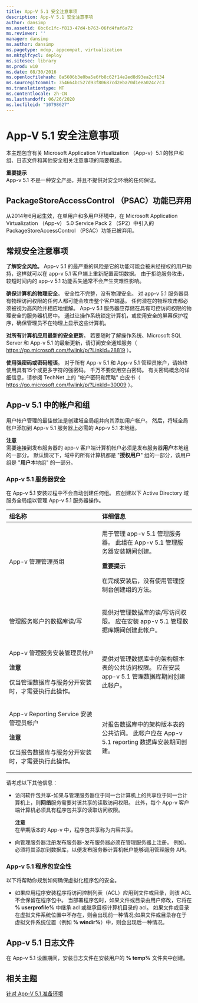 ```yaml
---
title: App-V 5.1 安全注意事项
description: App-V 5.1 安全注意事项
author: dansimp
ms.assetid: 6bc6c1fc-f813-47d4-b763-06fd4faf6a72
ms.reviewer: ''
manager: dansimp
ms.author: dansimp
ms.pagetype: mdop, appcompat, virtualization
ms.mktglfcycl: deploy
ms.sitesec: library
ms.prod: w10
ms.date: 08/30/2016
ms.openlocfilehash: 8a5606b3e0ba5e6fb8c62f14e2ed8d93ea2cf134
ms.sourcegitcommit: 354664bc527d93f80687cd2eba70d1eea024c7c3
ms.translationtype: MT
ms.contentlocale: zh-CN
ms.lasthandoff: 06/26/2020
ms.locfileid: "10798627"
---
```

# App-V 5.1 安全注意事项


本主题包含有关 Microsoft Application Virtualization （App-v）5.1 的帐户和组、日志文件和其他安全相关注意事项的简要概述。

**重要提示**  
App-v 5.1 不是一种安全产品，并且不提供对安全环境的任何保证。



## PackageStoreAccessControl （PSAC）功能已弃用


从2014年6月起生效，在单用户和多用户环境中，在 Microsoft Application Virtualization （App-v） 5.0 Service Pack 2 （SP2）中引入的 PackageStoreAccessControl （PSAC）功能已被弃用。

## 常规安全注意事项


**了解安全风险。** App-v 5.1 的最严重的风险是它的功能可能会被未经授权的用户劫持，这样就可以在 app-v 5.1 客户端上重新配置密钥数据。 由于拒绝服务攻击，较短时间内的 app-v 5.1 功能丢失通常不会产生灾难性影响。

**确保计算机的物理安全**。 安全性不完整，没有物理安全。 对 app-v 5.1 服务器具有物理访问权限的任何人都可能会攻击整个客户端基。 任何潜在的物理攻击都必须被视为高风险并相应地缓解。 App-v 5.1 服务器应存储在具有可控访问权限的物理安全的服务器机房中。 通过让操作系统锁定计算机，或使用安全的屏幕保护程序，确保管理员不在物理上显示这些计算机。

**对所有计算机应用最新的安全更新**。 若要随时了解操作系统、Microsoft SQL Server 和 App-v 5.1 的最新更新，请订阅安全通知服务（ <https://go.microsoft.com/fwlink/p/?LinkId=28819> ）。

**使用强密码或密码短语**。 对于所有 App-v 5.1 和 App-v 5.1 管理员帐户，请始终使用具有15个或更多字符的强密码。 千万不要使用空白密码。 有关密码概念的详细信息，请参阅 TechNet 上的 "帐户密码和策略" 白皮书（ <https://go.microsoft.com/fwlink/p/?LinkId=30009> ）。

## App-v 5.1 中的帐户和组


用户帐户管理的最佳做法是创建域全局组并向其添加用户帐户。 然后，将域全局帐户添加到 App-v 5.1 服务器上必需的 App-v 5.1 本地组。

**注意**  
需要连接到发布服务器的 app-v 客户端计算机帐户必须是发布服务器**用户**本地组的一部分。 默认情况下，域中的所有计算机都是 "**授权用户**" 组的一部分，该用户组是 "**用户**本地组" 的一部分。



### <a href="" id="-------------app-v-5-1-server-security"></a> App-v 5.1 服务器安全

在 App-v 5.1 安装过程中不会自动创建任何组。 应创建以下 Active Directory 域服务全局组以管理 App-v 5.1 服务器操作。

<table>
<colgroup>
<col width="50%" />
<col width="50%" />
</colgroup>
<thead>
<tr class="header">
<th align="left">组名称</th>
<th align="left">详细信息</th>
</tr>
</thead>
<tbody>
<tr class="odd">
<td align="left"><p>App-v 管理管理员组</p></td>
<td align="left"><p>用于管理 app-v 5.1 管理服务器。 此组在 App-v 5.1 管理服务器安装期间创建。</p>
<div class="alert">
<strong>重要提示</strong><br/><p>在完成安装后，没有使用管理控制台创建组的方法。</p>
</div>
<div>

</div></td>
</tr>
<tr class="even">
<td align="left"><p>管理服务帐户的数据库读/写</p></td>
<td align="left"><p>提供对管理数据库的读/写访问权限。 应在安装 app-v 5.1 管理数据库期间创建此帐户。</p></td>
</tr>
<tr class="odd">
<td align="left"><p>App-v 管理服务安装管理员帐户</p>
<div class="alert">
<strong>注意</strong><br/><p>仅当管理数据库与服务分开安装时，才需要执行此操作。</p>
</div>
<div>

</div></td>
<td align="left"><p>提供对管理数据库中的架构版本表的公共访问权限。 应在安装 app-v 5.1 管理数据库期间创建此帐户。</p></td>
</tr>
<tr class="even">
<td align="left"><p>App-v Reporting Service 安装管理员帐户</p>
<div class="alert">
<strong>注意</strong><br/><p>仅当报告数据库与服务分开安装时，才需要执行此操作。</p>
</div>
<div>

</div></td>
<td align="left"><p>对报告数据库中的架构版本表的公共访问。 此帐户应在 App-v 5.1 reporting 数据库安装期间创建。</p></td>
</tr>
</tbody>
</table>



请考虑以下其他信息：

-   访问软件包共享-如果与管理服务器位于同一台计算机上的共享位于同一台计算机上，则**网络**服务需要对该共享的读取访问权限。 此外，每个 App-v 客户端计算机必须具有程序包共享的读取访问权限。

    **注意**  
    在早期版本的 App-v 中，程序包共享称为内容共享。



-   向管理服务器注册发布服务器-发布服务器必须在管理服务器上注册。 例如，必须将其添加到数据库，以便发布服务器计算机帐户能够调用管理服务 API。

### <a href="" id="-------------app-v-5-1-package-security"></a> App-v 5.1 程序包安全性

以下将帮助你规划如何确保虚拟化程序包的安全。

-   如果应用程序安装程序将访问控制列表（ACL）应用到文件或目录，则该 ACL 不会保留在程序包中。 当部署程序包时，如果文件或目录由用户修改，它将在 **% userprofile%** 中继承 acl 或继承目标计算机目录的 acl。 如果文件或目录在虚拟文件系统位置中不存在，则会出现前一种情况;如果文件或目录存在于虚拟文件系统位置（例如 **% windir%**）中，则会出现后一种情况。

## <a href="" id="---------app-v-5-1-log-files"></a> App-v 5.1 日志文件


在 App-v 5.1 设置期间，安装日志文件在安装用户的 **% temp%** 文件夹中创建。






## 相关主题


[针对 App-V 5.1 准备环境](preparing-your-environment-for-app-v-51.md)









